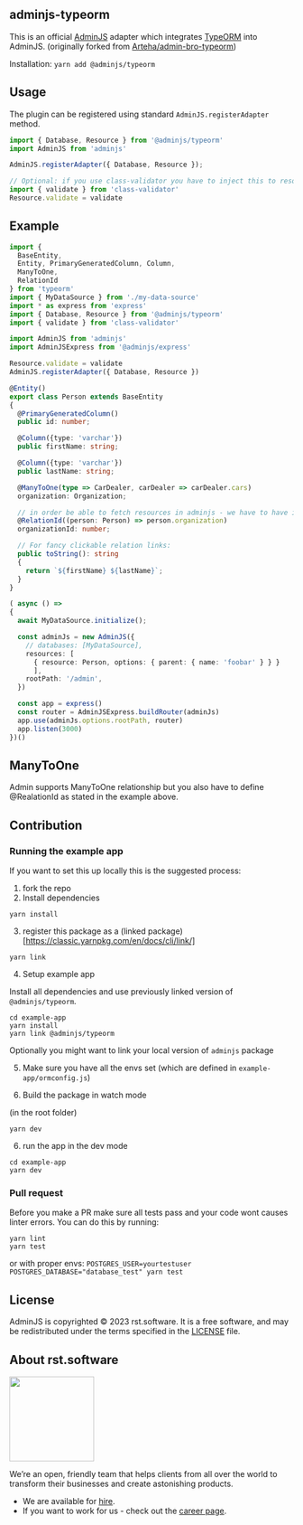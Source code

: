 ## adminjs-typeorm

This is an official [AdminJS](https://github.com/SoftwareBrothers/adminjs) adapter which integrates [TypeORM](https://typeorm.io/) into AdminJS. (originally forked from [Arteha/admin-bro-typeorm](https://github.com/Arteha/admin-bro-typeorm))

Installation: `yarn add @adminjs/typeorm`

## Usage

The plugin can be registered using standard `AdminJS.registerAdapter` method.

```typescript
import { Database, Resource } from '@adminjs/typeorm'
import AdminJS from 'adminjs'

AdminJS.registerAdapter({ Database, Resource });

// Optional: if you use class-validator you have to inject this to resource.
import { validate } from 'class-validator'
Resource.validate = validate
```

## Example

```typescript
import {
  BaseEntity,
  Entity, PrimaryGeneratedColumn, Column,
  ManyToOne,
  RelationId
} from 'typeorm'
import { MyDataSource } from './my-data-source'
import * as express from 'express'
import { Database, Resource } from '@adminjs/typeorm'
import { validate } from 'class-validator'

import AdminJS from 'adminjs'
import AdminJSExpress from '@adminjs/express'

Resource.validate = validate
AdminJS.registerAdapter({ Database, Resource })

@Entity()
export class Person extends BaseEntity
{
  @PrimaryGeneratedColumn()
  public id: number;

  @Column({type: 'varchar'})
  public firstName: string;

  @Column({type: 'varchar'})
  public lastName: string;

  @ManyToOne(type => CarDealer, carDealer => carDealer.cars)
  organization: Organization;

  // in order be able to fetch resources in adminjs - we have to have id available
  @RelationId((person: Person) => person.organization)
  organizationId: number;

  // For fancy clickable relation links:
  public toString(): string
  {
    return `${firstName} ${lastName}`;
  }
}

( async () =>
{
  await MyDataSource.initialize();

  const adminJs = new AdminJS({
    // databases: [MyDataSource],
    resources: [
      { resource: Person, options: { parent: { name: 'foobar' } } }
      ],
    rootPath: '/admin',
  })

  const app = express()
  const router = AdminJSExpress.buildRouter(adminJs)
  app.use(adminJs.options.rootPath, router)
  app.listen(3000)
})()
```

## ManyToOne

Admin supports ManyToOne relationship but you also have to define @RealationId as stated in the example above.

## Contribution

### Running the example app

If you want to set this up locally this is the suggested process:

1. fork the repo
2. Install dependencies

```
yarn install
```

3. register this package as a (linked package)[https://classic.yarnpkg.com/en/docs/cli/link/]

```
yarn link
```

4. Setup example app

Install all dependencies and use previously linked version of `@adminjs/typeorm`.

```
cd example-app
yarn install
yarn link @adminjs/typeorm
```

Optionally you might want to link your local version of `adminjs` package

5. Make sure you have all the envs set (which are defined in `example-app/ormconfig.js`)

6. Build the package in watch mode

(in the root folder)

```
yarn dev
```

6. run the app in the dev mode

```
cd example-app
yarn dev
```

### Pull request

Before you make a PR make sure all tests pass and your code wont causes linter errors.
You can do this by running:

```
yarn lint
yarn test
```

or with proper envs: `POSTGRES_USER=yourtestuser POSTGRES_DATABASE="database_test" yarn test`

## License

AdminJS is copyrighted © 2023 rst.software. It is a free software, and may be redistributed under the terms specified in the [LICENSE](LICENSE.md) file.

## About rst.software

<img src="https://pbs.twimg.com/profile_images/1367119173604810752/dKVlj1YY_400x400.jpg" width=150>

We’re an open, friendly team that helps clients from all over the world to transform their businesses and create astonishing products.

* We are available for [hire](https://www.rst.software/estimate-your-project).
* If you want to work for us - check out the [career page](https://www.rst.software/join-us).
